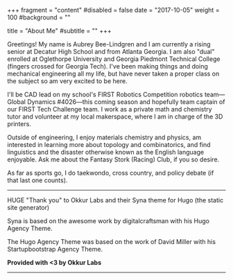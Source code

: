 +++
fragment = "content"
#disabled = false
date = "2017-10-05"
weight = 100
#background = ""

title = "About Me"
#subtitle = ""
+++

Greetings! My name is Aubrey Bee-Lindgren and I am currently a rising senior at Decatur High School and from Atlanta Georgia. I am also "dual" enrolled at Oglethorpe University and Georgia Piedmont Technical College (fingers crossed for Georgia Tech). I've been making things and doing mechanical engineering all my life, but have never taken a proper class on the subject so am very excited to be here.

I'll be CAD lead on my school's FIRST Robotics Competition robotics team—Global Dynamics #4026—this coming season and hopefully team captain of our FIRST Tech Challenge team. I work as a private math and chemistry tutor and volunteer at my local makerspace, where I am in charge of the 3D printers.

Outside of engineering, I enjoy materials chemistry and physics, am interested in learning more about topology and combinatorics, and find linguistics and the disaster otherwise known as the English language enjoyable. Ask me about the Fantasy Stork (Racing) Club, if you so desire.

As far as sports go, I do taekwondo, cross country, and policy debate (if that last one counts).



---

HUGE "Thank you" to Okkur Labs and their Syna theme for Hugo (the static site generator)

Syna is based on the awesome work by digitalcraftsman with his Hugo Agency Theme.

The Hugo Agency Theme was based on the work of David Miller with his Startupbootstrap Agency Theme.

**Provided with <3 by Okkur Labs**

---
